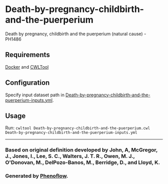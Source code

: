 # Death-by-pregnancy-childbirth-and-the-puerperium

Death by pregnancy, childbirth and the puerperium (natural cause) - PH1486

## Requirements

[Docker](https://docs.docker.com/install/) and [CWLTool](https://github.com/common-workflow-language/cwltool#install)

## Configuration

Specify input dataset path in [Death-by-pregnancy-childbirth-and-the-puerperium-inputs.yml](Death-by-pregnancy-childbirth-and-the-puerperium-inputs.yml).

## Usage

Run: `cwltool Death-by-pregnancy-childbirth-and-the-puerperium.cwl Death-by-pregnancy-childbirth-and-the-puerperium-inputs.yml`

***

### Based on original definition developed by John, A, McGregor, J., Jones, I., Lee, S. C., Walters, J. T. R., Owen, M. J., O'Donovan, M., DelPozo-Banos, M., Berridge, D., and Lloyd, K.
### Generated by [Phenoflow](https://kclhi.org/phenoflow).
